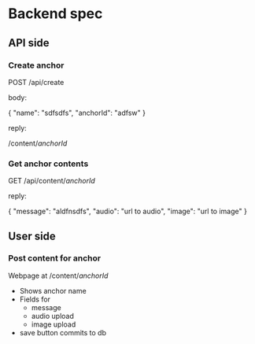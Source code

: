 # Backend spec

## API side

### Create anchor

POST /api/create

body:

{
    "name": "sdfsdfs",
    "anchorId": "adfsw"
}

reply:

/content/$anchorId$

### Get anchor contents

GET /api/content/$anchorId$

reply:

{
    "message": "aldfnsdfs",
    "audio": "url to audio",
    "image": "url to image"
}

## User side

### Post content for anchor

Webpage at /content/$anchorId$

- Shows anchor name
- Fields for
  - message
  - audio upload
  - image upload
- save button commits to db